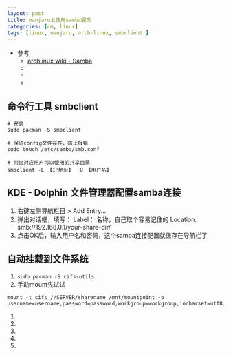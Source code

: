 ```yaml
---
layout: post
title: manjaro上使用samba服务
categories: [cm, linux]
tags: [linux, manjaro, arch-linux, smbclient ]
---
```


* 参考
  * [archlinux wiki - Samba](https://wiki.archlinux.org/title/samba)
  * []()
  * []()
  * []()



## 命令行工具 smbclient

~~~
# 安装
sudo pacman -S smbclient

# 保证config文件存在，防止报错
sudo touch /etc/samba/smb.conf

# 列出对应用户可以使用的共享目录
smbclient -L 【IP地址】 -U 【用户名】
~~~


## KDE - Dolphin 文件管理器配置samba连接

1. 右键左侧导航栏目 \> Add Entry...
1. 弹出对话框，填写：
    Label： 名称，自己取个容易记住的
    Location: smb://192.168.0.1/your-share-dir/
1. 点击OK后，输入用户名和密码，这个samba连接配置就保存在导航栏了



## **自动**挂载到文件系统


1. `sudo pacman -S cifs-utils`
1. 手动mount先试试
~~~
mount -t cifs //SERVER/sharename /mnt/mountpoint -o username=username,password=password,workgroup=workgroup,iocharset=utf8,uid=username,gid=group
~~~
1. 
1. 
1. 
1. 
1. 





























